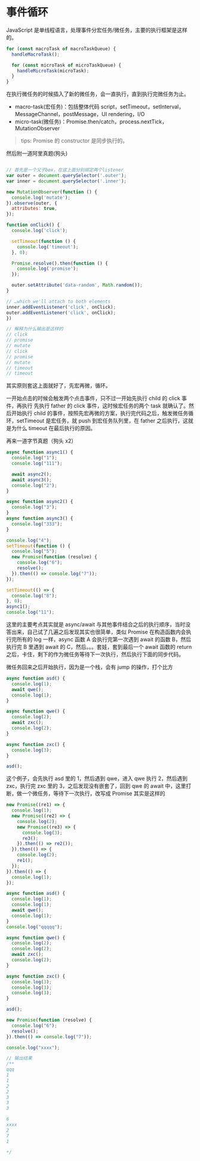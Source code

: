 # 事件循环

JavaScript 是单线程语言，处理事件分宏任务/微任务，主要的执行框架是这样的。

```ts
for (const macroTask of macroTaskQueue) {
  handleMacroTask();

  for (const microTask of microTaskQueue) {
    handleMicroTask(microTask);
  }
}
```

在执行微任务的时候插入了新的微任务，会一直执行，直到执行完微任务为止。

- macro-task(宏任务)：包括整体代码 script，setTimeout，setInterval，MessageChannel，postMessage，UI rendering，I/O
- micro-task(微任务)：Promise.then/catch，process.nextTick，MutationObserver

> tips: Promise 的 constructor 是同步执行的。

然后附一道阿里真题(狗头)

```js

// 首先是一个父子box，在这上面分别绑定两个listener
var outer = document.querySelector('.outer');
var inner = document.querySelector('.inner');

new MutationObserver(function () {
  console.log('mutate');
}).observe(outer, {
  attributes: true,
});

function onClick() {
  console.log('click');

  setTimeout(function () {
    console.log('timeout');
  }, 0);

  Promise.resolve().then(function () {
    console.log('promise');
  });

  outer.setAttribute('data-random', Math.random());
}

// …which we'll attach to both elements
inner.addEventListener('click', onClick);
outer.addEventListener('click', onClick);
})

// 解释为什么输出是这样的
// click
// promise
// mutate
// click
// promise
// mutate
// timeout
// timeout
```

其实原则套这上面就好了，先宏再微，循环。

一开始点击的时候会触发两个点击事件，只不过一开始先执行 child 的 click 事件，再执行
先执行 father 的 click 事件，这时候宏任务的两个 task 就确认了。然后开始执行 child 的事件，按照先宏再微的方案，执行完代码之后，触发微任务循环，setTimeout 是宏任务，就 push 到宏任务队列里，在 father 之后执行，这就是为什么 timeout 在最后执行的原因。

再来一道字节真题（狗头 x2）

```ts
async function async1() {
  console.log("1");
  console.log("111");

  await async2();
  await async3();
  console.log("2");
}

async function async2() {
  console.log("3");
}
async function async3() {
  console.log("333");
}

console.log("4");
setTimeout(function () {
  console.log("5");
  new Promise(function (resolve) {
    console.log("6");
    resolve();
  }).then(() => console.log("7"));
});

setTimeout(() => {
  console.log("8");
}, 0);
async1();
console.log("11");
```

这里的主要考点其实就是 async/await 与其他事件结合之后的执行顺序，当时没答出来，自己试了几遍之后发现其实也很简单，类似 Promise 在构造函数内会执行完所有的 log 一样，async 函数 A 会执行完第一次遇到 await 的函数 B，然后执行完 B 里遇到 await 的 C，然后。。。套娃，套到最后一个 await 函数的 return 之后，卡住，剩下的作为微任务等待下一次执行，然后执行下面的同步代码。

微任务回来之后开始执行，因为是一个栈，会有 jump 的操作，打个比方

```ts
async function asd() {
  console.log(1);
  await qwe();
  console.log(1);
}

async function qwe() {
  console.log(2);
  await zxc();
  console.log(2);
}

async function zxc() {
  console.log(3);
}

asd();
```

这个例子，会先执行 asd 里的 1，然后遇到 qwe，进入 qwe 执行 2，然后遇到 zxc，执行完 zxc 里的 3，之后发现没有嵌套了，回到 qwe 的 await 中，这里打断，做一个微任务，等待下一次执行，改写成 Promise 其实是这样的

```ts
new Promise((re1) => {
  console.log(1);
  new Promise((re2) => {
    console.log(2);
    new Promise((re3) => {
      console.log(3);
      re3();
    }).then(() => re2());
  }).then(() => {
    console.log(2);
    re1();
  });
}).then(() => {
  console.log(1);
});
```

```ts
async function asd() {
  console.log(1);
  console.log(1);
  await qwe();
  console.log(1);
}
console.log("qqqqq");

async function qwe() {
  console.log(2);
  console.log(2);
  await zxc();
  console.log(2);
}

async function zxc() {
  console.log(3);
  console.log(3);
  console.log(3);
}

asd();

new Promise(function (resolve) {
  console.log("6");
  resolve();
}).then(() => console.log("7"));

console.log("xxxx");

// 输出结果
/**
qqq
1
1
2
2
3
3
3

6
xxxx
2
7
1

*/
```
